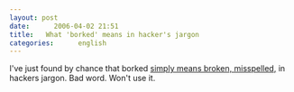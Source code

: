 ```yaml
---
layout: post
date:      2006-04-02 21:51
title:   What 'borked' means in hacker's jargon
categories:      english
---
```


I've just found by chance that borked <a href="http://catb.org/~esr/jargon/html/B/borken.html">simply means broken, misspelled,</a> in hackers jargon. Bad word. Won't use it.
